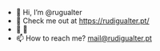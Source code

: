 - 👋 Hi, I’m @rugualter
- 👀 Check me out at https://rudigualter.pt/
- 🌱 💞️ 
- 📫 How to reach me? mail@rudigualter.pt

<!---
rugualter/rugualter is a ✨ special ✨ repository because its `README.md` (this file) appears on your GitHub profile.
You can click the Preview link to take a look at your changes.
--->

